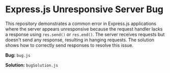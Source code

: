 # Express.js Unresponsive Server Bug

This repository demonstrates a common error in Express.js applications where the server appears unresponsive because the request handler lacks a response using `res.send()` or `res.end()`.  The server receives requests but doesn't send any response, resulting in hanging requests.  The solution shows how to correctly send responses to resolve this issue.

**Bug:** `bug.js`

**Solution:** `bugSolution.js`